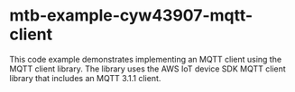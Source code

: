 # mtb-example-cyw43907-mqtt-client
This code example demonstrates implementing an MQTT client using the MQTT client library. The library uses the AWS IoT device SDK MQTT client library that includes an MQTT 3.1.1 client.
